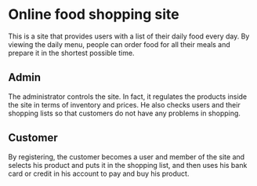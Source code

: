 # Online food shopping site
This is a site that provides users with a list of their daily food every day.
By viewing the daily menu, people can order food for all their meals and prepare it in the shortest possible time.


## Admin
The administrator controls the site. In fact, it regulates the products inside the site in terms of inventory and prices. He also checks users and their shopping lists so that customers do not have any problems in shopping.


## Customer
By registering, the customer becomes a user and member of the site and selects his product and puts it in the shopping list, and then uses his bank card or credit in his account to pay and buy his product.

